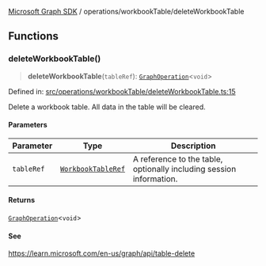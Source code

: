 [Microsoft Graph SDK](../../modules.md) / operations/workbookTable/deleteWorkbookTable

## Functions

### deleteWorkbookTable()

> **deleteWorkbookTable**(`tableRef`): [`GraphOperation`](../../models/GraphOperation.md#graphoperation)\<`void`\>

Defined in: [src/operations/workbookTable/deleteWorkbookTable.ts:15](https://github.com/Future-Secure-AI/microsoft-graph/blob/6f587d043e8277194e9b2feca914ab2cba9d258d/src/operations/workbookTable/deleteWorkbookTable.ts#L15)

Delete a workbook table. All data in the table will be cleared.

#### Parameters

| Parameter | Type | Description |
| ------ | ------ | ------ |
| `tableRef` | [`WorkbookTableRef`](../../models/WorkbookTableRef.md#workbooktableref) | A reference to the table, optionally including session information. |

#### Returns

[`GraphOperation`](../../models/GraphOperation.md#graphoperation)\<`void`\>

#### See

https://learn.microsoft.com/en-us/graph/api/table-delete
